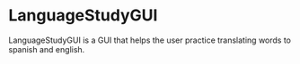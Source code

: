 # LanguageStudyGUI

LanguageStudyGUI is a GUI that helps the user practice translating words to spanish and english.

